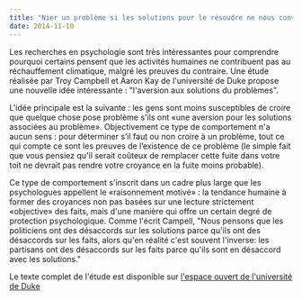 ```yaml
---
title: "Nier un problème si les solutions pour le résoudre ne nous conviennent pas."
date: 2014-11-10
--- 
```

Les recherches en psychologie sont très intéressantes pour comprendre pourquoi certains pensent que les activités humaines ne contribuent pas au réchauffement climatique, malgré les preuves du contraire. Une étude réalisée par Troy Campbell et Aaron Kay de l'université de Duke propose une nouvelle idée intéressante : "l'aversion aux solutions du problèmes".

L'idée principale est la suivante : les gens sont moins susceptibles de croire que quelque chose pose problème s'ils ont «une aversion pour les solutions associées au problème». Objectivement ce type de comportement n'a aucun sens : pour déterminer s’il faut ou non croire à un problème, tout ce qui compte ce sont les preuves de l’existence de ce problème (le simple fait que vous pensiez qu'il serait coûteux de remplacer cette fuite dans votre toit ne devrait pas rendre votre croyance en la fuite moins probable).

Ce type de comportement s'inscrit dans un cadre plus large que les psychologues appellent le «raisonnement motivé» : la tendance humaine à former des croyances non pas basées sur une lecture strictement «objective» des faits, mais d'une manière qui offre un certain degré de protection psychologique. Comme l'écrit Campell, "Nous pensons que les politiciens ont des désaccords sur les solutions parce qu'ils ont des désaccords sur les faits, alors qu'en réalité c'est souvent l'inverse: les partisans ont des désaccords sur les faits parce qu'ils sont en désaccord avec les solutions."

Le texte complet de l'étude est disponible sur [l'espace ouvert de l'université de Duke](https://dukespace.lib.duke.edu/dspace/)

